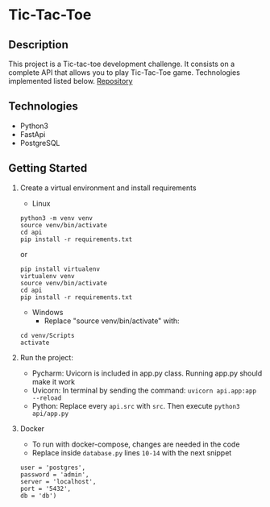 # Tic-Tac-Toe



## Description
This project is a Tic-tac-toe development challenge. 
It consists on a complete API that allows you to play Tic-Tac-Toe game. Technologies implemented listed below. [Repository](https://gitlab.com/mercadogmatias/fligoo-tic-tac-toe/-/tree/main)

## Technologies

- Python3
- FastApi
- PostgreSQL

## Getting Started

1. Create a virtual environment and install requirements
    - Linux
    ```
    python3 -m venv venv
    source venv/bin/activate
    cd api
    pip install -r requirements.txt
    ```
    or
    ```
    pip install virtualenv
    virtualenv venv
    source venv/bin/activate
    cd api
    pip install -r requirements.txt
    ```
    - Windows
      - Replace "source venv/bin/activate" with:
    ```
    cd venv/Scripts
    activate
    ```
2. Run the project:
    - Pycharm: Uvicorn is included in app.py class. Running app.py should make it work
    - Uvicorn: In terminal by sending the command: `uvicorn api.app:app --reload`
    - Python: Replace every `api.src` with `src`. Then execute `python3 api/app.py`

3. Docker
   - To run with docker-compose, changes are needed in the code
   - Replace inside `database.py` lines `10-14` with the next snippet
   ```
   user = 'postgres',
   password = 'admin',
   server = 'localhost',
   port = '5432',
   db = 'db')
   ```
